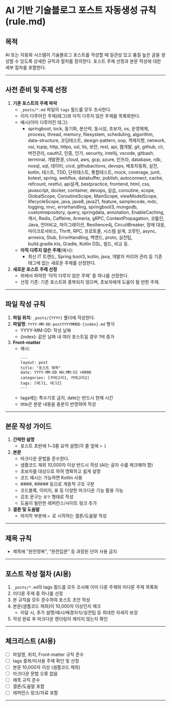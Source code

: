 # AI 기반 기술블로그 포스트 자동생성 규칙 (rule.md)

## 목적
AI 또는 자동화 시스템이 기술블로그 포스트를 작성할 때 일관성 있고 품질 높은 글을 생성할 수 있도록 상세한 규칙과 절차를 정의한다. 
포스트 주제 선정과 본문 작성에 대한 세부 절차를 포함한다.

---

## 사전 준비 및 주제 선정
1. **기존 포스트의 주제 파악**
    - `_posts/*.md` 파일의 `tags` 필드를 모두 조사한다.
    - 이미 다루어진 주제(태그)와 아직 다루지 않은 주제를 목록화한다.
    - 예시(이미 다루어진 태그):
      - springboot, lock, 동기화, 분산락, 동시성, 초보자, os, 운영체제, process, thread, memory, filesystem, scheduling, algorithm, data-structure, 코딩테스트, design-pattern, oop, 객체지향, network, osi, tcpip, http, https, ssl, tls, 보안, rest, api, 웹개발, git, github, cli, 버전관리, oauth2, 인증, 인가, security, intellij, vscode, gitbash, terminal, 개발환경, cloud, aws, gcp, azure, 인프라, database, rdb, nosql, sql, 데이터, cicd, githubactions, devops, 배포자동화, 실전, kotlin, 테스트, TDD, 단위테스트, 통합테스트, mock, coverage, junit, kotest, spring, webflux, databuffer, publish, autoconnect, cache, refcount, restful, api설계, bestpractice, frontend, html, css, javascript, docker, container, devops, 실습, coroutine, scope, GlobalScope, CoroutineScope, MainScope, viewModelScope, lifecycleScope, java, java8, java21, feature, samplecode, mdc, logging, mvc, errorhandling, springboot3, mongodb, customrepository, query, springdata, annotation, EnableCaching, 캐시, Redis, Caffeine, Armeria, gRPC, ContextPropagation, 코틀린, Java, 언어비교, 마이그레이션, Resilience4j, CircuitBreaker, 장애 대응, 마이크로서비스, Thrift, RPC, 프로토콜, 시스템 설계, 코루틴, async, armeira, Stub, ErrorHandling, 백엔드, proto, 실전팁, build.gradle.kts, Gradle, Kotlin DSL, 빌드, 비교 등.
    - **아직 다루지 않은 주제**(예시):
      - 최신 IT 트렌드, Spring boot3, kotlin, java, 개발자 커리어 관리 등 기존 태그에 없는 새로운 주제를 선정한다.
2. **새로운 포스트 주제 선정**
    - 위에서 파악한 '아직 다루지 않은 주제' 중 하나를 선정한다.
    - 선정 기준: 기존 포스트와 중복되지 않으며, 초보자에게 도움이 될 만한 주제.

---

## 파일 작성 규칙
1. **파일 위치**: `_posts/{YYYY}` 폴더에 작성한다.
2. **파일명**: `YYYY-MM-DD-postYYYYMMDD-{index}.md` 형식
    - YYYY-MM-DD: 작성 날짜
    - {index}: 같은 날짜 내 여러 포스트일 경우 1씩 증가
3. **Front-matter**
    - 예시:
      ```
      ---
      layout: post
      title: "포스트 제목"
      date: YYYY-MM-DD HH:MM:SS +0900
      categories: [카테고리1, 카테고리2]
      tags: [태그1, 태그2]
      ---
      ```
    - tags에는 특수기호 금지, date는 반드시 현재 시간
    - title은 본문 내용을 충분히 반영하여 작성

---

## 본문 작성 가이드
1. **간략한 설명**
    - 포스트 초반에 1~3줄 요약 설명(각 줄 앞에 `> `)
2. **본문**
    - 마크다운 문법을 준수한다.
    - 샘플코드 제외 10,000자 이상 반드시 작성 (AI는 글자 수를 체크해야 함)
    - 초보자를 대상으로 하여 명확하고 쉽게 설명
    - 코드 예시는 가능하면 Kotlin 사용
    - ####, ##### 등으로 계층적 구조 구분
    - 코드블록, 이미지, 표 등 다양한 마크다운 기능 활용 가능
    - 강조 문구는 `문구` 형태로 작성
    - 도움이 될만한 레퍼런스/사이트 링크 추가
3. **결론 및 도움말**
    - 마지막 부분에 `> `로 시작하는 결론/도움말 작성

---

## 제목 규칙
- 제목에 "완전정복", "완전입문" 등 과장된 단어 사용 금지

---

## 포스트 작성 절차 (AI용)
1. `_posts/*.md`의 tags 필드를 모두 조사해 이미 다룬 주제와 미다룬 주제 목록화
2. 미다룬 주제 중 하나를 선정
3. 본 규칙을 모두 준수하여 포스트 초안 작성
4. 본문(샘플코드 제외)이 10,000자 이상인지 체크
    - 미달 시, 추가 설명/예시/배경지식/실전팁 등 최대한 자세히 보강
5. 작성 완료 후 마크다운 렌더링이 깨지지 않는지 확인

---

## 체크리스트 (AI용)
- [ ] 파일명, 위치, Front-matter 규칙 준수
- [ ] tags 중복/미사용 주제 확인 및 선정
- [ ] 본문 10,000자 이상 (샘플코드 제외)
- [ ] 마크다운 문법 오류 없음
- [ ] 제목 규칙 준수
- [ ] 결론/도움말 포함
- [ ] 레퍼런스 링크/자료 포함

---

